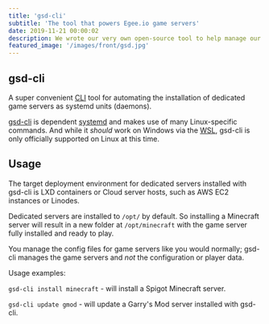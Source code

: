 ```yaml
---
title: 'gsd-cli'
subtitle: 'The tool that powers Egee.io game servers'
date: 2019-11-21 00:00:02
description: We wrote our very own open-source tool to help manage our game servers for us.
featured_image: '/images/front/gsd.jpg'
---
```


## gsd-cli

A super convenient [CLI](https://www.w3schools.com/whatis/whatis_cli.asp) tool for automating the installation of dedicated game servers as systemd units (daemons).

[gsd-cli](https://github.com/Egeeio/gsd-cli) is dependent [systemd](https://www.linode.com/docs/quick-answers/linux-essentials/what-is-systemd/) and makes use of many Linux-specific commands. And while it *should* work on Windows via the [WSL](https://docs.microsoft.com/en-us/windows/wsl/faq), gsd-cli is only officially supported on Linux at this time.

## Usage

The target deployment environment for dedicated servers installed with gsd-cli is LXD containers or Cloud server hosts, such as AWS EC2 instances or Linodes.

Dedicated servers are installed to `/opt/` by default. So installing a Minecraft server will result in a new folder at `/opt/minecraft` with the game server fully installed and ready to play.

You manage the config files for game servers like you would normally; gsd-cli manages the game servers and *not* the configuration or player data.

Usage examples:

`gsd-cli install minecraft` - will install a Spigot Minecraft server.

`gsd-cli update gmod` - will update a Garry's Mod server installed with gsd-cli.

<!-- add a fancy gif of the cli in action -->
